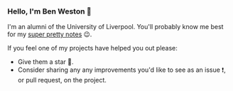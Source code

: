 ### Hello, I'm Ben Weston 👋
I'm an alumni of the University of Liverpool. You'll probably know me best for my [super pretty notes](https://notes.bweston.uk) 😉.

If you feel one of my projects have helped you out please: 

* Give them a star 🌟.
* Consider sharing any any improvements you'd like to see as an issue ❗, or pull request, on the project.
